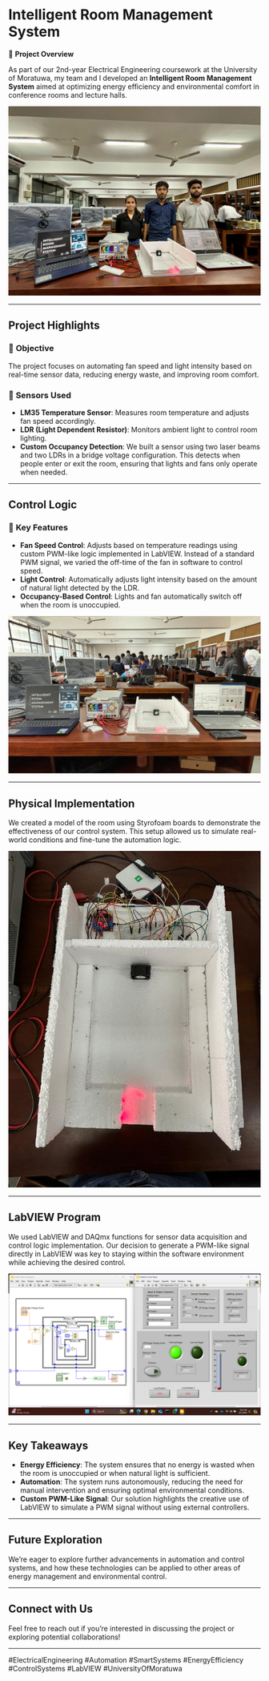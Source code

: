 # Intelligent Room Management System

🚀 **Project Overview**

As part of our 2nd-year Electrical Engineering coursework at the University of Moratuwa, my team and I developed an **Intelligent Room Management System** aimed at optimizing energy efficiency and environmental comfort in conference rooms and lecture halls.

![Group Photo](Images/Group_Photo.jpg)

---

## Project Highlights

### 🎯 **Objective**
The project focuses on automating fan speed and light intensity based on real-time sensor data, reducing energy waste, and improving room comfort.

### 🔹 **Sensors Used**
- **LM35 Temperature Sensor**: Measures room temperature and adjusts fan speed accordingly.
- **LDR (Light Dependent Resistor)**: Monitors ambient light to control room lighting.
- **Custom Occupancy Detection**: We built a sensor using two laser beams and two LDRs in a bridge voltage configuration. This detects when people enter or exit the room, ensuring that lights and fans only operate when needed.

---

## Control Logic

### 🔧 **Key Features**
- **Fan Speed Control**: Adjusts based on temperature readings using custom PWM-like logic implemented in LabVIEW. Instead of a standard PWM signal, we varied the off-time of the fan in software to control speed.
- **Light Control**: Automatically adjusts light intensity based on the amount of natural light detected by the LDR.
- **Occupancy-Based Control**: Lights and fan automatically switch off when the room is unoccupied.

![Intelligent Room Management System](Images/Intelligent_Room_Management_System.jpg)

---

## Physical Implementation

We created a model of the room using Styrofoam boards to demonstrate the effectiveness of our control system. This setup allowed us to simulate real-world conditions and fine-tune the automation logic.

![Physical Arrangement](Images/Physical_Arrangement.jpg)

---

## LabVIEW Program

We used LabVIEW and DAQmx functions for sensor data acquisition and control logic implementation. Our decision to generate a PWM-like signal directly in LabVIEW was key to staying within the software environment while achieving the desired control.

![LabVIEW Programme](Images/LabVIEW_Programme.png)

---

## Key Takeaways

- **Energy Efficiency**: The system ensures that no energy is wasted when the room is unoccupied or when natural light is sufficient.
- **Automation**: The system runs autonomously, reducing the need for manual intervention and ensuring optimal environmental conditions.
- **Custom PWM-Like Signal**: Our solution highlights the creative use of LabVIEW to simulate a PWM signal without using external controllers.

---

## Future Exploration

We’re eager to explore further advancements in automation and control systems, and how these technologies can be applied to other areas of energy management and environmental control.

---

## Connect with Us

Feel free to reach out if you’re interested in discussing the project or exploring potential collaborations!

---

#ElectricalEngineering #Automation #SmartSystems #EnergyEfficiency #ControlSystems #LabVIEW #UniversityOfMoratuwa
